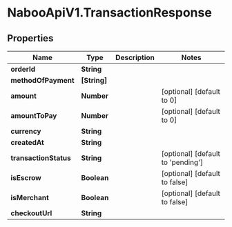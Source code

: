 # NabooApiV1.TransactionResponse

## Properties

Name | Type | Description | Notes
------------ | ------------- | ------------- | -------------
**orderId** | **String** |  | 
**methodOfPayment** | **[String]** |  | 
**amount** | **Number** |  | [optional] [default to 0]
**amountToPay** | **Number** |  | [optional] [default to 0]
**currency** | **String** |  | 
**createdAt** | **String** |  | 
**transactionStatus** | **String** |  | [optional] [default to &#39;pending&#39;]
**isEscrow** | **Boolean** |  | [optional] [default to false]
**isMerchant** | **Boolean** |  | [optional] [default to false]
**checkoutUrl** | **String** |  | 


